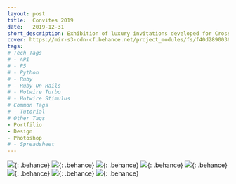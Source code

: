 ```yaml
---
layout: post
title:  Convites 2019
date:   2019-12-31
short_description: Exhibition of luxury invitations developed for Cross Graduations in the year 2019.
cover: https://mir-s3-cdn-cf.behance.net/project_modules/fs/f40d2890036137.5e0b97e397e68.jpg
tags:
# Tech Tags
# - API
# - P5
# - Python
# - Ruby
# - Ruby On Rails
# - Hotwire Turbo
# - Hotwire Stimulus
# Common Tags
# - Tutorial
# Other Tags
- Portfilio
- Design
- Photoshop
# - Spreadsheet
---
```


![](https://mir-s3-cdn-cf.behance.net/project_modules/fs/f40d2890036137.5e0b97e397e68.jpg){: .behance}
![](https://mir-s3-cdn-cf.behance.net/project_modules/fs/aa4a4c90036137.5e0b97e398c0d.jpg){: .behance}
![](https://mir-s3-cdn-cf.behance.net/project_modules/fs/5caa0490036137.5e0b97e3983d0.jpg){: .behance}
![](https://mir-s3-cdn-cf.behance.net/project_modules/fs/14d97590036137.5e0b97e39ab56.jpg){: .behance}
![](https://mir-s3-cdn-cf.behance.net/project_modules/fs/fdc38590036137.5e0b97e39a3c8.jpg){: .behance}
![](https://mir-s3-cdn-cf.behance.net/project_modules/fs/686ad090036137.5e0b97e399204.jpg){: .behance}
![](https://mir-s3-cdn-cf.behance.net/project_modules/fs/6e196790036137.5e0b97e399d50.jpg){: .behance}
![](https://mir-s3-cdn-cf.behance.net/project_modules/fs/35c0a690036137.5e0b97e399814.jpg){: .behance}
